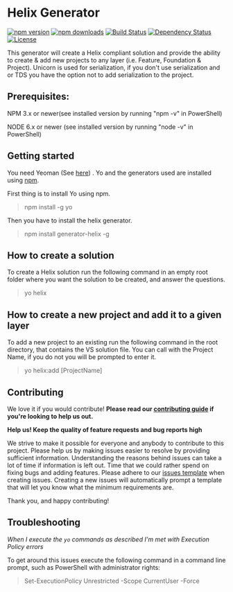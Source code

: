# Helix Generator
[![npm version](https://img.shields.io/npm/v/generator-helix.svg?style=flat-square)](http://npmjs.org/generator-helix)
[![npm downloads](https://img.shields.io/npm/dm/generator-helix.svg?style=flat-square)](http://npmjs.org/generator-helix)
[![Build Status](https://img.shields.io/appveyor/ci/Saturate/generator-helix.svg?style=flat-square)](https://ci.appveyor.com/project/Saturate/generator-helix)
[![Dependency Status](https://img.shields.io/david/PentiaLabs/generator-helix.svg?style=flat-square)](https://david-dm.org/PentiaLabs/generator-helix)
[![License](https://img.shields.io/npm/l/generator-helix.svg?style=flat-square)](https://github.com/PentiaLabs/generator-helix//blob/master/LICENSE)


This generator will create a Helix compliant solution and provide the ability to create & add new projects to any layer (i.e. Feature, Foundation & Project). Unicorn is used for serialization, if you don't use serialization and or TDS you have the option not to add serialization to the project.

## Prerequisites:
NPM 3.x or newer(see installed version by running "npm -v" in PowerShell)

NODE 6.x or newer (see installed version by running "node -v" in PowerShell)

## Getting started

You need Yeoman (See [here](http://yeoman.io/)) . Yo and the generators used are installed using [npm]( https://www.npmjs.com/).

First thing is to install Yo using npm.

> npm install -g yo

Then you have to install the helix generator.

> npm install generator-helix -g

## How to create a solution

To create a Helix solution run the following command in an empty root folder where you want the solution to be created, and answer the questions.

> yo helix

## How to create a new project and add it to a given layer

To add a new project to an existing run the following command in the root directory, that contains the VS solution file.
You can call with the Project Name, if you do not you will be prompted to enter it.

> yo helix:add [ProjectName]

## Contributing

We love it if you would contribute! **Please read our [contributing guide](CONTRIBUTING.md) if you're looking to help us out.**

**Help us! Keep the quality of feature requests and bug reports high**

We strive to make it possible for everyone and anybody to contribute to this project. Please help us by making issues easier to resolve by providing sufficient information. Understanding the reasons behind issues can take a lot of time if information is left out. Time that we could rather spend on fixing bugs and adding features. Please adhere to our [issues template](ISSUE_TEMPLATE.md) when creating issues. Creating a new issues will automatically prompt a template that will let you know what the minimum requirements are.

Thank you, and happy contributing!

## Troubleshooting

*When I execute the `yo` commands as described I'm met with Execution Policy errors*

To get around this issues execute the following command in a command line prompt, such as PowerShell with administrator rights:

> Set-ExecutionPolicy Unrestricted -Scope CurrentUser -Force
